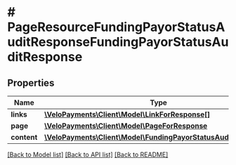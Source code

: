 # # PageResourceFundingPayorStatusAuditResponseFundingPayorStatusAuditResponse

## Properties

Name | Type | Description | Notes
------------ | ------------- | ------------- | -------------
**links** | [**\VeloPayments\Client\Model\LinkForResponse[]**](LinkForResponse.md) |  | [optional]
**page** | [**\VeloPayments\Client\Model\PageForResponse**](PageForResponse.md) |  | [optional]
**content** | [**\VeloPayments\Client\Model\FundingPayorStatusAuditResponse[]**](FundingPayorStatusAuditResponse.md) |  | [optional]

[[Back to Model list]](../../README.md#models) [[Back to API list]](../../README.md#endpoints) [[Back to README]](../../README.md)
